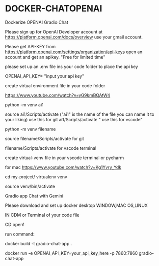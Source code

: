 # DOCKER-CHATOPENAI
Dockerize OPENAI Gradio Chat


Please sign up for OpenAI Developer account at https://platform.openai.com/docs/overview use your gmail account.

Please get API-KEY from https://platform.openai.com/settings/organization/api-keys open an account and get an apikey. "Free for limited time"

please set up an .env file ins your code folder to place the api key

OPENAI_API_KEY= "input your api key"

create virtual environment file in your code folder

https://www.youtube.com/watch?v=yG9kmBQAtW4

python -m venv ai1

source ai1/Scripts/activate ("ai1" is the name of the file you can name it to your liking) use this for git ai1/Scripts/activate " use this for vscode"

python -m venv filename

source filename/Scripts/activate for git

filename/Scripts/activate for vscode terminal

create virtual-venv file in your vscode terminal or pycharm

for mac https://www.youtube.com/watch?v=Kg1Yvry_Ydk

cd my-project/ virtualenv venv

source venv/bin/activate

Gradio app Chat with Gemini

Please download and set up docker desktop WINDOW,MAC OS,LINUX

IN CDM or Terminal of your code file

CD open1

run command:

docker build -t gradio-chat-app .

docker run -e OPENAI_API_KEY=your_api_key_here -p 7860:7860 gradio-chat-app
